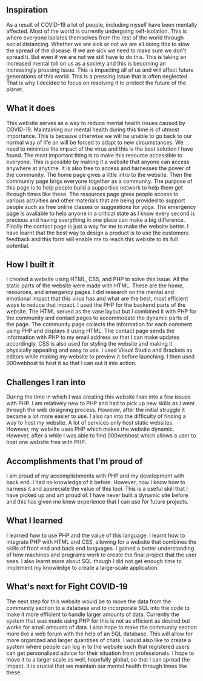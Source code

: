 ## Inspiration
As a result of COVID-19 a lot of people, including myself have been mentally affected. Most of the world is currently undergoing self-isolation. This is where everyone isolates themselves from the rest of the world through social distancing. Whether we are sick or not we are all doing this to slow the spread of the disease. If we are sick we need to make sure we don't spread it. But even if we are not we still have to do this. This is taking an increased mental toll on us as a society and this is becoming an increasingly pressing issue. This is impacting all of us and will affect future generations of this world. This is a pressing issue that is often neglected. That is why I decided to focus on resolving it to protect the future of the planet.

## What it does
This website serves as a way to reduce mental health issues caused by COVID-19. Maintaining our mental health during this time is of utmost importance. This is because otherwise we will be unable to go back to our normal way of life an will be forced to adapt to new circumstances. We need to minimize the impact of the virus and this is the best solution I have found. The most important thing is to make this resource accessible to everyone. This is possible by making it a website that anyone can access anywhere at anytime. It is also free to access and harnesses the power of the community. The home page gives a little intro to the website. Then the community page brigs everyone together as a community. The purpose of this page is to help people build a supportive network to help them get through times like these. The resources page gives people access to various activities and other materials that are being provided to support people such as free online classes or suggestions for yoga. The emergency page is available to help anyone in a critical state as I know every second is precious and having everything in one place can make a big difference. Finally the contact page is just a way for me to make the website better. I have learnt that the best way to design a product is to use the customers feedback and this form will enable me to reach this website to its full potential.

## How I built it
I created a website using HTML, CSS, and PHP to solve this issue. All the static parts of the website were made with HTML. These are the home, resources, and emergency pages. I did research on the mental and emotional impact that this virus has and what are the best, most efficient ways to reduce that impact. I used the PHP for the backend parts of the website. The HTML served as the vase layout but I combined it with PHP for the community and contact pages to accommodate the dynamic parts of the page. The community page collects the information for each comment using PHP and displays it using HTML. The contact page sends the information with PHP to my email address so that I can make updates accordingly. CSS is also used for styling the website and making it physically appealing and easy to use. I used Visual Studio and Brackets as editors while making my website to preview it before launching. I then used 000webhost to host it so that I can out it into action.

## Challenges I ran into
During the time in which I was creating this website I ran into a few issues with PHP. I am relatively new to PHP and had to pick up new skills as I went through the web designing process. However, after the initial struggle it became a lot more easier to use. I also ran into the difficulty of finding a way to host my website. A lot of services only host static websites. However, my website uses PHP which makes the website dynamic. However, after a while I was able to find 000webhost which allows a user to host one website free with PHP.

## Accomplishments that I'm proud of
I am proud of my accomplishments with PHP and my development with back end. I had no knowledge of it before. However, now I know how to harness it and appreciate the value of this tool. This is a useful skill that I have picked up and am proud of. I have never built a dynamic site before and this has given me knew experience that I can use for future projects.

## What I learned
I learned how to use PHP and the value of this language. I learnt how to integrate PHP with HTML and CSS, allowing for a website that combines the skills of front end and back end languages. I gained a better understanding of how machines and programs work to create the final project that the user sees. I also learnt more about SQL though I did not get enough time to implement my knowledge to create a large-scale application.

## What's next for Fight COVID-19
The next step for this website would be to move the data from the community section to a database and to incorporate SQL into the code to make it more efficient to handle larger amounts of data. Currently the system that was made using PHP for this is not as efficient as desired but works for small amounts of data. I also hope to make the community section more like a web forum with the help of an SQL database. This will allow for more organized and larger quantities of chats. I would also like to create a system where people can log in to the website such that registered users can get personalized advice for their situation from professionals. I hope to move it to a larger scale as well, hopefully global, so that I can spread the impact. It is crucial that we maintain our mental health through times like these.
